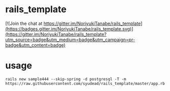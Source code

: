 # rails_template

[![Join the chat at https://gitter.im/NoriyukiTanabe/rails_template](https://badges.gitter.im/NoriyukiTanabe/rails_template.svg)](https://gitter.im/NoriyukiTanabe/rails_template?utm_source=badge&utm_medium=badge&utm_campaign=pr-badge&utm_content=badge)

# usage

```
rails new sample444 --skip-spring -d postgresql -T -m https://raw.githubusercontent.com/syudead/rails_template/master/app.rb
```
